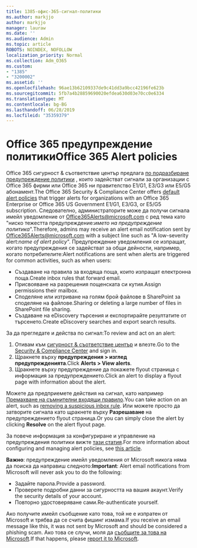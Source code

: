 ```yaml
---
title: 1385-офис-365-сигнал-политики
ms.author: markjjo
author: markjjo
manager: lauraw
ms.date: ''
ms.audience: Admin
ms.topic: article
ROBOTS: NOINDEX, NOFOLLOW
localization_priority: Normal
ms.collection: Adm_O365
ms.custom:
- "1385"
- "3200002"
ms.assetid: ''
ms.openlocfilehash: 96ae13b62109337de9c41dd3a9bcc42196fe623b
ms.sourcegitcommit: 5fb7a4b28859690020efdea630d03e70cc0e6334
ms.translationtype: MT
ms.contentlocale: bg-BG
ms.lasthandoff: 06/28/2019
ms.locfileid: "35359379"
---
```

# <a name="office-365-alert-policies"></a><span data-ttu-id="b37ee-102">Office 365 предупреждение политики</span><span class="sxs-lookup"><span data-stu-id="b37ee-102">Office 365 Alert policies</span></span>

<span data-ttu-id="b37ee-103">Office 365 сигурност & съответствие център предлага [по подразбиране предупреждение политики](https://docs.microsoft.com/office365/securitycompliance/alert-policies#default-alert-policies) , които задействат сигнали за организации с Office 365 фирми или Office 365 ни правителство E1/G1, E3/G3 или Е5/G5 абонамент.</span><span class="sxs-lookup"><span data-stu-id="b37ee-103">The Office 365 Security & Compliance Center offers [default alert policies](https://docs.microsoft.com/office365/securitycompliance/alert-policies#default-alert-policies) that trigger alerts for organizations with an Office 365 Enterprise or Office 365 US Government E1/G1, E3/G3, or E5/G5 subscription.</span></span> <span data-ttu-id="b37ee-104">Следователно, администраторите може да получи сигнала имейл уведомление от Office365Alerts@microsoft.com с ред тема като "ниско тежестта предупреждение:*името на предупреждение политика*".</span><span class="sxs-lookup"><span data-stu-id="b37ee-104">Therefore, admins may receive an alert email notification sent by Office365Alerts@microsoft.com with a subject line such as "A low-severity alert:*name of alert policy*".</span></span> <span data-ttu-id="b37ee-105">Предупреждение уведомления се изпращат, когато предупреждения се задействат за общи дейности, например, когато потребителите:</span><span class="sxs-lookup"><span data-stu-id="b37ee-105">Alert notifications are sent when alerts are triggered for common activities, such as when users:</span></span>

- <span data-ttu-id="b37ee-106">Създаване на правила за входяща поща, които изпращат електронна поща.</span><span class="sxs-lookup"><span data-stu-id="b37ee-106">Create inbox rules that forward email.</span></span>
- <span data-ttu-id="b37ee-107">Присвояване на разрешения пощенската си кутия.</span><span class="sxs-lookup"><span data-stu-id="b37ee-107">Assign permissions their mailbox.</span></span>
- <span data-ttu-id="b37ee-108">Споделяне или изтриване на голям брой файлове в SharePoint за споделяне на файлове.</span><span class="sxs-lookup"><span data-stu-id="b37ee-108">Sharing or deleting a large number of files in SharePoint file sharing.</span></span>
- <span data-ttu-id="b37ee-109">Създаване на eDiscovery търсения и експортирайте резултатите от търсенето.</span><span class="sxs-lookup"><span data-stu-id="b37ee-109">Create eDiscovery searches and export search results.</span></span>

<span data-ttu-id="b37ee-110">За да прегледате и действа по сигнал:</span><span class="sxs-lookup"><span data-stu-id="b37ee-110">To review and act on an alert:</span></span>

1. <span data-ttu-id="b37ee-111">Отивам към [сигурност & съответствие център](https://protection.office.com) и влезте.</span><span class="sxs-lookup"><span data-stu-id="b37ee-111">Go to the [Security & Compliance Center](https://protection.office.com) and sign in.</span></span>
2. <span data-ttu-id="b37ee-112">Щракнете върху **предупреждения > изглед предупрежденията**.</span><span class="sxs-lookup"><span data-stu-id="b37ee-112">Click **Alerts > View alerts**.</span></span>
3. <span data-ttu-id="b37ee-113">Щракнете върху предупреждение да покажете flyout страница с информация за предупреждението.</span><span class="sxs-lookup"><span data-stu-id="b37ee-113">Click an alert to display a flyout page with information about the alert.</span></span>

<span data-ttu-id="b37ee-114">Можете да предприемете действия на сигнал, като например [Премахване на съмнителни входящи правило](https://docs.microsoft.com/office365/securitycompliance/responding-to-a-compromised-email-account).</span><span class="sxs-lookup"><span data-stu-id="b37ee-114">You can take action on an alert, such as [removing a suspicious inbox rule](https://docs.microsoft.com/office365/securitycompliance/responding-to-a-compromised-email-account).</span></span> <span data-ttu-id="b37ee-115">Или можете просто да затворите сигнала като щракнете върху **Разрешаване** на предупреждението flyout страница.</span><span class="sxs-lookup"><span data-stu-id="b37ee-115">Or you can simply close the alert by clicking **Resolve** on the alert flyout page.</span></span>

<span data-ttu-id="b37ee-116">За повече информация за конфигуриране и управление на предупреждения политики вижте [тази статия](https://docs.microsoft.com/office365/securitycompliance/alert-policies).</span><span class="sxs-lookup"><span data-stu-id="b37ee-116">For more information about configuring and managing alert policies, see  [this article](https://docs.microsoft.com/office365/securitycompliance/alert-policies).</span></span>

<span data-ttu-id="b37ee-117">**Важно**: предупреждение имейл уведомления от Microsoft никога няма да поиска да направиш следното:</span><span class="sxs-lookup"><span data-stu-id="b37ee-117">**Important**: Alert email notifications from Microsoft will never ask you to do the following:</span></span>

- <span data-ttu-id="b37ee-118">Задайте парола.</span><span class="sxs-lookup"><span data-stu-id="b37ee-118">Provide a password.</span></span>
- <span data-ttu-id="b37ee-119">Проверете подробни данни за сигурността на вашия акаунт.</span><span class="sxs-lookup"><span data-stu-id="b37ee-119">Verify the security details of your account.</span></span>
- <span data-ttu-id="b37ee-120">Повторно удостоверяване сами.</span><span class="sxs-lookup"><span data-stu-id="b37ee-120">Re-authenticate yourself.</span></span>

<span data-ttu-id="b37ee-121">Ако получите имейл съобщение като това, той не е изпратен от Microsoft и трябва да се счита фишинг измама.</span><span class="sxs-lookup"><span data-stu-id="b37ee-121">If you receive an email message like this, it was not sent by Microsoft and should be considered a phishing scam.</span></span> <span data-ttu-id="b37ee-122">Ако това се случи, моля да [съобщите за това на Microsoft](https://docs.microsoft.com/office365/SecurityCompliance/report-junk-email-and-phishing-scams-in-outlook-on-the-web-eop).</span><span class="sxs-lookup"><span data-stu-id="b37ee-122">If that happens, please [report it to Microsoft](https://docs.microsoft.com/office365/SecurityCompliance/report-junk-email-and-phishing-scams-in-outlook-on-the-web-eop).</span></span>